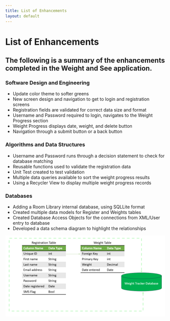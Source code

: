```yaml
---
title: List of Enhancements
layout: default
---
```


# List of Enhancements
## The following is a summary of the enhancements completed in the Weight and See application.

### Software Design and Engineering
- Update color theme to softer greens
- New screen design and navigation to get to login and registration screens
- Registration fields are validated for correct data size and format
- Username and Password required to login, navigates to the Weight Progress section
- Weight Progress displays date, weight, and delete button
- Navigation through a submit button or a back button

### Algorithms and Data Structures
- Username and Password runs through a decision statement to check for database matching
- Reusable functions used to validate the registration data
- Unit Test created to test validation
- Multiple data queries available to sort the weight progress results
- Using a Recycler View to display multiple weight progress records

### Databases
- Adding a Room Library internal database, using SQLLite format
- Created multiple data models for Register and Weights tables
- Created Database Access Objects for the connections from XML/User entry to database
- Developed a data schema diagram to highlight the relationships

![Database Schema](assets/Data_Schema.PNG)
